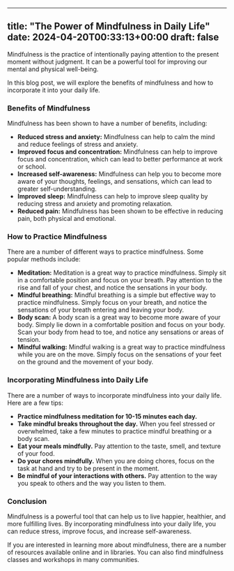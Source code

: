 
---
title: "The Power of Mindfulness in Daily Life"
date: 2024-04-20T00:33:13+00:00
draft: false
---

Mindfulness is the practice of intentionally paying attention to the present moment without judgment. It can be a powerful tool for improving our mental and physical well-being.

In this blog post, we will explore the benefits of mindfulness and how to incorporate it into your daily life.

### Benefits of Mindfulness

Mindfulness has been shown to have a number of benefits, including:

- **Reduced stress and anxiety:** Mindfulness can help to calm the mind and reduce feelings of stress and anxiety.
- **Improved focus and concentration:** Mindfulness can help to improve focus and concentration, which can lead to better performance at work or school.
- **Increased self-awareness:** Mindfulness can help you to become more aware of your thoughts, feelings, and sensations, which can lead to greater self-understanding.
- **Improved sleep:** Mindfulness can help to improve sleep quality by reducing stress and anxiety and promoting relaxation.
- **Reduced pain:** Mindfulness has been shown to be effective in reducing pain, both physical and emotional.

### How to Practice Mindfulness

There are a number of different ways to practice mindfulness. Some popular methods include:

- **Meditation:** Meditation is a great way to practice mindfulness. Simply sit in a comfortable position and focus on your breath. Pay attention to the rise and fall of your chest, and notice the sensations in your body.
- **Mindful breathing:** Mindful breathing is a simple but effective way to practice mindfulness. Simply focus on your breath, and notice the sensations of your breath entering and leaving your body.
- **Body scan:** A body scan is a great way to become more aware of your body. Simply lie down in a comfortable position and focus on your body. Scan your body from head to toe, and notice any sensations or areas of tension.
- **Mindful walking:** Mindful walking is a great way to practice mindfulness while you are on the move. Simply focus on the sensations of your feet on the ground and the movement of your body.

### Incorporating Mindfulness into Daily Life

There are a number of ways to incorporate mindfulness into your daily life. Here are a few tips:

- **Practice mindfulness meditation for 10-15 minutes each day.**
- **Take mindful breaks throughout the day.** When you feel stressed or overwhelmed, take a few minutes to practice mindful breathing or a body scan.
- **Eat your meals mindfully.** Pay attention to the taste, smell, and texture of your food.
- **Do your chores mindfully.** When you are doing chores, focus on the task at hand and try to be present in the moment.
- **Be mindful of your interactions with others.** Pay attention to the way you speak to others and the way you listen to them.

### Conclusion

Mindfulness is a powerful tool that can help us to live happier, healthier, and more fulfilling lives. By incorporating mindfulness into your daily life, you can reduce stress, improve focus, and increase self-awareness.

If you are interested in learning more about mindfulness, there are a number of resources available online and in libraries. You can also find mindfulness classes and workshops in many communities.